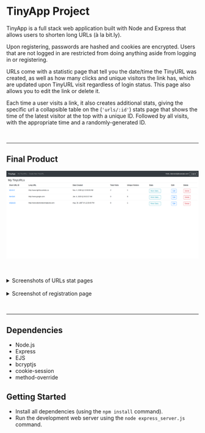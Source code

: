 # TinyApp Project

TinyApp is a full stack web application built with Node and Express that allows users to shorten long URLs (à la bit.ly). 

Upon registering, passwords are hashed and cookies are encrypted. Users that are not logged in are restricted from doing anything aside from logging in or registering.

URLs come with a statistic page that tell you the date/time the TinyURL was created, as well as how many clicks and unique visitors the link has, which are updated upon TinyURL visit regardless of login status. This page also allows you to edit the link or delete it.

Each time a user visits a link, it also creates additional stats, giving the specific url a collapsible table on the (`'urls/:id'`) stats page that shows the time of the latest visitor at the top with a unique ID. Followed by all visits, with the appropriate time and a randomly-generated ID.

&nbsp;
***


## Final Product
!['Screenshot of URLs index page'](https://github.com/CorgiOnNeptune/tinyapp/blob/main/docs/urls-page.png?raw=true)

&nbsp;
<details>
  <summary>Screenshots of URLs stat pages</summary>

  !['Screenshot of TinyURL stat page'](https://github.com/CorgiOnNeptune/tinyapp/blob/main/docs/urls-stats.png?raw=true)  
  !['Screenshot of TinyURL stat page w/ extra stats expanded'](https://github.com/CorgiOnNeptune/tinyapp/blob/main/docs/urls-stats-expanded.png?raw=true)
  !['Screenshot of TinyURL stat page w/ no views'](https://github.com/CorgiOnNeptune/tinyapp/blob/main/docs/urls-stats-no-views-expanded.png?raw=true)

</details>
&nbsp;
<details>
  <summary>Screenshot of registration page</summary>
  
  !['Screenshot of registration page'](https://github.com/CorgiOnNeptune/tinyapp/blob/main/docs/registration-page.png?raw=true)

</details>

&nbsp;
***

## Dependencies

- Node.js
- Express
- EJS
- bcryptjs
- cookie-session
- method-override

## Getting Started

- Install all dependencies (using the `npm install` command).
- Run the development web server using the `node express_server.js` command.